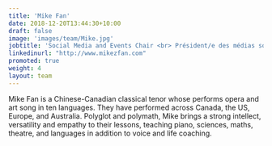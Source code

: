 ```yaml
---
title: 'Mike Fan'
date: 2018-12-20T13:44:30+10:00
draft: false
image: 'images/team/Mike.jpg'
jobtitle: 'Social Media and Events Chair <br> Président/e des médias sociaux et des événements <br> (They/Them/Theirs)'
linkedinurl: "http://www.mikezfan.com"
promoted: true
weight: 4
layout: team
---
```


Mike Fan is a Chinese-Canadian classical tenor whose performs opera and art song in ten languages. They have performed across Canada, the US, Europe, and Australia. Polyglot and polymath, Mike brings a strong intellect, versatility and empathy to their lessons, teaching piano, sciences, maths, theatre, and languages in addition to voice and life coaching.